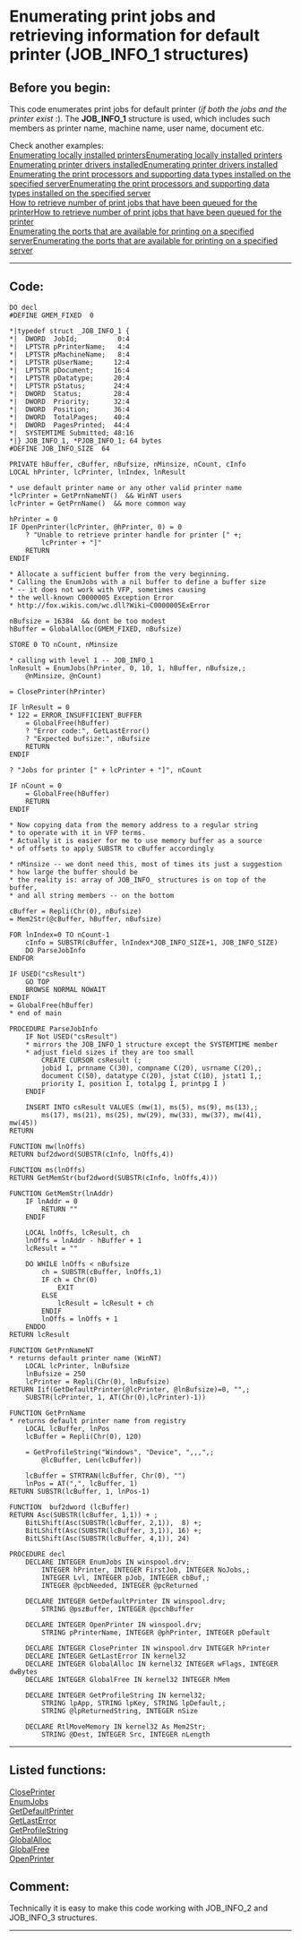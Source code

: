 
# Enumerating print jobs and retrieving information for default printer (JOB_INFO_1 structures)

## Before you begin:
This code enumerates print jobs for default printer (*if both the jobs and the printer exist* :). The **JOB_INFO_1** structure is used, which includes such members as printer name, machine name, user name, document etc.  

Check another examples:  
<a href="?example=146">Enumerating locally installed printers</a>[Enumerating locally installed printers](sample_146.md)  
<a href="?example=82">Enumerating printer drivers installed</a>[Enumerating printer drivers installed](sample_082.md)  
<a href="?example=333">Enumerating the print processors and supporting data types installed on the specified server</a>[Enumerating the print processors and supporting data types installed on the specified server](sample_333.md)  
<a href="?example=367">How to retrieve number of print jobs that have been queued for the printer</a>[How to retrieve number of print jobs that have been queued for the printer](sample_367.md)  
<a href="?example=334">Enumerating the ports that are available for printing on a specified server</a>[Enumerating the ports that are available for printing on a specified server](sample_334.md)  
  
***  


## Code:
```foxpro  
DO decl
#DEFINE GMEM_FIXED  0

*|typedef struct _JOB_INFO_1 {
*|  DWORD  JobId;          0:4
*|  LPTSTR pPrinterName;   4:4
*|  LPTSTR pMachineName;   8:4
*|  LPTSTR pUserName;     12:4
*|  LPTSTR pDocument;     16:4
*|  LPTSTR pDatatype;     20:4
*|  LPTSTR pStatus;       24:4
*|  DWORD  Status;        28:4
*|  DWORD  Priority;      32:4
*|  DWORD  Position;      36:4
*|  DWORD  TotalPages;    40:4
*|  DWORD  PagesPrinted;  44:4
*|  SYSTEMTIME Submitted; 48:16
*|} JOB_INFO_1, *PJOB_INFO_1; 64 bytes
#DEFINE JOB_INFO_SIZE  64

PRIVATE hBuffer, cBuffer, nBufsize, nMinsize, nCount, cInfo
LOCAL hPrinter, lcPrinter, lnIndex, lnResult

* use default printer name or any other valid printer name
*lcPrinter = GetPrnNameNT()  && WinNT users
lcPrinter = GetPrnName()  && more common way

hPrinter = 0
IF OpenPrinter(lcPrinter, @hPrinter, 0) = 0
	? "Unable to retrieve printer handle for printer [" +;
		lcPrinter + "]"
	RETURN
ENDIF

* Allocate a sufficient buffer from the very beginning.
* Calling the EnumJobs with a nil buffer to define a buffer size
* -- it does not work with VFP, sometimes causing
* the well-known C0000005 Exception Error
* http://fox.wikis.com/wc.dll?Wiki~C0000005ExError

nBufsize = 16384  && dont be too modest
hBuffer = GlobalAlloc(GMEM_FIXED, nBufsize)

STORE 0 TO nCount, nMinsize

* calling with level 1 -- JOB_INFO_1
lnResult = EnumJobs(hPrinter, 0, 10, 1, hBuffer, nBufsize,;
	@nMinsize, @nCount)

= ClosePrinter(hPrinter)

IF lnResult = 0
* 122 = ERROR_INSUFFICIENT_BUFFER
	= GlobalFree(hBuffer)
	? "Error code:", GetLastError()
	? "Expected bufsize:", nBufsize
	RETURN
ENDIF

? "Jobs for printer [" + lcPrinter + "]", nCount

IF nCount = 0
	= GlobalFree(hBuffer)
	RETURN
ENDIF

* Now copying data from the memory address to a regular string
* to operate with it in VFP terms.
* Actually it is easier for me to use memory buffer as a source
* of offsets to apply SUBSTR to cBuffer accordingly

* nMinsize -- we dont need this, most of times its just a suggestion
* how large the buffer should be
* the reality is: array of JOB_INFO_ structures is on top of the buffer,
* and all string members -- on the bottom

cBuffer = Repli(Chr(0), nBufsize)
= Mem2Str(@cBuffer, hBuffer, nBufsize)

FOR lnIndex=0 TO nCount-1
	cInfo = SUBSTR(cBuffer, lnIndex*JOB_INFO_SIZE+1, JOB_INFO_SIZE)
	DO ParseJobInfo
ENDFOR

IF USED("csResult")
	GO TOP
	BROWSE NORMAL NOWAIT
ENDIF
= GlobalFree(hBuffer)
* end of main

PROCEDURE ParseJobInfo
	IF Not USED("csResult")
	* mirrors the JOB_INFO_1 structure except the SYSTEMTIME member
	* adjust field sizes if they are too small
		CREATE CURSOR csResult (;
		jobid I, prnname C(30), compname C(20), usrname C(20),;
		document C(50), datatype C(20), jstat C(10), jstat1 I,;
		priority I, position I, totalpg I, printpg I )
	ENDIF

	INSERT INTO csResult VALUES (mw(1), ms(5), ms(9), ms(13),;
		ms(17), ms(21), ms(25), mw(29), mw(33), mw(37), mw(41), mw(45))
RETURN

FUNCTION mw(lnOffs)
RETURN buf2dword(SUBSTR(cInfo, lnOffs,4))

FUNCTION ms(lnOffs)
RETURN GetMemStr(buf2dword(SUBSTR(cInfo, lnOffs,4)))

FUNCTION GetMemStr(lnAddr)
	IF lnAddr = 0
		RETURN ""
	ENDIF

	LOCAL lnOffs, lcResult, ch
	lnOffs = lnAddr - hBuffer + 1
	lcResult = ""

	DO WHILE lnOffs < nBufsize
		ch = SUBSTR(cBuffer, lnOffs,1)
		IF ch = Chr(0)
			EXIT
		ELSE
			lcResult = lcResult + ch
		ENDIF
		lnOffs = lnOffs + 1
	ENDDO
RETURN lcResult

FUNCTION GetPrnNameNT
* returns default printer name (WinNT)
	LOCAL lcPrinter, lnBufsize
	lnBufsize = 250
	lcPrinter = Repli(Chr(0), lnBufsize)
RETURN Iif(GetDefaultPrinter(@lcPrinter, @lnBufsize)=0, "",;
	SUBSTR(lcPrinter, 1, AT(Chr(0),lcPrinter)-1))

FUNCTION GetPrnName
* returns default printer name from registry
	LOCAL lcBuffer, lnPos
	lcBuffer = Repli(Chr(0), 120)

	= GetProfileString("Windows", "Device", ",,,",;
		@lcBuffer, Len(lcBuffer))

	lcBuffer = STRTRAN(lcBuffer, Chr(0), "")
	lnPos = AT(",", lcBuffer, 1)
RETURN SUBSTR(lcBuffer, 1, lnPos-1)

FUNCTION  buf2dword (lcBuffer)
RETURN Asc(SUBSTR(lcBuffer, 1,1)) + ;
	BitLShift(Asc(SUBSTR(lcBuffer, 2,1)),  8) +;
	BitLShift(Asc(SUBSTR(lcBuffer, 3,1)), 16) +;
	BitLShift(Asc(SUBSTR(lcBuffer, 4,1)), 24)

PROCEDURE decl
	DECLARE INTEGER EnumJobs IN winspool.drv;
		INTEGER hPrinter, INTEGER FirstJob, INTEGER NoJobs,;
		INTEGER Lvl, INTEGER pJob, INTEGER cbBuf,;
		INTEGER @pcbNeeded, INTEGER @pcReturned

	DECLARE INTEGER GetDefaultPrinter IN winspool.drv;
		STRING @pszBuffer, INTEGER @pcchBuffer

	DECLARE INTEGER OpenPrinter IN winspool.drv;
		STRING pPrinterName, INTEGER @phPrinter, INTEGER pDefault

	DECLARE INTEGER ClosePrinter IN winspool.drv INTEGER hPrinter
	DECLARE INTEGER GetLastError IN kernel32
	DECLARE INTEGER GlobalAlloc IN kernel32 INTEGER wFlags, INTEGER dwBytes
	DECLARE INTEGER GlobalFree IN kernel32 INTEGER hMem

	DECLARE INTEGER GetProfileString IN kernel32;
		STRING lpApp, STRING lpKey, STRING lpDefault,;
		STRING @lpReturnedString, INTEGER nSize

	DECLARE RtlMoveMemory IN kernel32 As Mem2Str;
		STRING @Dest, INTEGER Src, INTEGER nLength  
```  
***  


## Listed functions:
[ClosePrinter](../libraries/winspool.drv/ClosePrinter.md)  
[EnumJobs](../libraries/winspool.drv/EnumJobs.md)  
[GetDefaultPrinter](../libraries/winspool.drv/GetDefaultPrinter.md)  
[GetLastError](../libraries/kernel32/GetLastError.md)  
[GetProfileString](../libraries/kernel32/GetProfileString.md)  
[GlobalAlloc](../libraries/kernel32/GlobalAlloc.md)  
[GlobalFree](../libraries/kernel32/GlobalFree.md)  
[OpenPrinter](../libraries/winspool.drv/OpenPrinter.md)  

## Comment:
Technically it is easy to make this code working with JOB_INFO_2 and JOB_INFO_3 structures.  
  
***  

